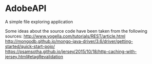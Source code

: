 # AdobeAPI
A simple file exploring application 

Some ideas about the source code have been taken from the following sources: 
http://www.vogella.com/tutorials/REST/article.html
http://mongodb.github.io/mongo-java-driver/3.6/driver/getting-started/quick-start-pojo/
https://psamsotha.github.io/jersey/2015/10/18/http-caching-with-jersey.html#etagRevalidation


